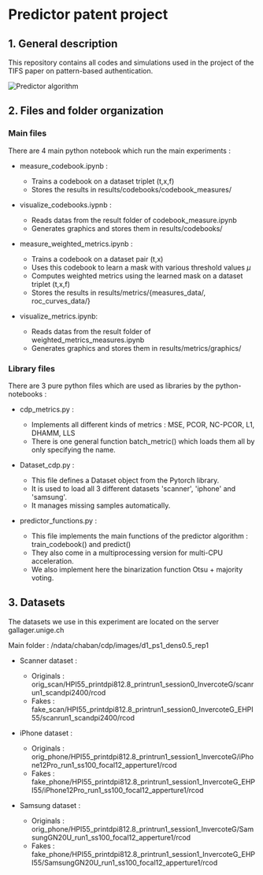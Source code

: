 # Predictor patent project

## 1. General description

This repository contains all codes and simulations used in the project of the TIFS paper on pattern-based authentication.

![Predictor algorithm](predictor_algorithm.png)

## 2. Files and folder organization

### Main files

There are 4 main python notebook which run the main experiments :

* measure_codebook.ipynb :
  * Trains a codebook on a dataset triplet (t,x,f)
  * Stores the results in results/codebooks/codebook_measures/


* visualize_codebooks.iypnb :
  * Reads datas from the result folder of codebook_measure.ipynb
  * Generates graphics and stores them in results/codebooks/


* measure_weighted_metrics.ipynb :
  * Trains a codebook on a dataset pair (t,x)
  * Uses this codebook to learn a mask with various threshold values $\mu$
  * Computes weighted metrics using the learned mask on a dataset triplet (t,x,f)
  * Stores the results in results/metrics/{measures_data/, roc_curves_data/}

* visualize_metrics.ipynb:
  * Reads datas from the result folder of weighted_metrics_measures.ipynb
  * Generates graphics and stores them in results/metrics/graphics/

### Library files

There are 3 pure python files which are used as libraries by the python-notebooks :

* cdp_metrics.py :
  * Implements all different kinds of metrics : MSE, PCOR, NC-PCOR, L1, DHAMM, LLS
  * There is one general function batch_metric() which loads them all by only specifying the name.


* Dataset_cdp.py :
  * This file defines a Dataset object from the Pytorch library.
  * It is used to load all 3 different datasets 'scanner', 'iphone' and 'samsung'.
  * It manages missing samples automatically.


* predictor_functions.py :
  * This file implements the main functions of the predictor algorithm : train_codebook() and predict()
  * They also come in a multiprocessing version for multi-CPU acceleration.
  * We also implement here the binarization function Otsu + majority voting.

## 3. Datasets

The datasets we use in this experiment are located on the server gallager.unige.ch

Main folder : /ndata/chaban/cdp/images/d1_ps1_dens0.5_rep1

* Scanner dataset :
  * Originals : orig_scan/HPI55_printdpi812.8_printrun1_session0_InvercoteG/scanrun1_scandpi2400/rcod
  * Fakes : fake_scan/HPI55_printdpi812.8_printrun1_session0_InvercoteG_EHPI55/scanrun1_scandpi2400/rcod

* iPhone dataset :
  * Originals : orig_phone/HPI55_printdpi812.8_printrun1_session1_InvercoteG/iPhone12Pro_run1_ss100_focal12_apperture1/rcod
  * Fakes : fake_phone/HPI55_printdpi812.8_printrun1_session1_InvercoteG_EHPI55/iPhone12Pro_run1_ss100_focal12_apperture1/rcod

* Samsung dataset :
    * Originals : orig_phone/HPI55_printdpi812.8_printrun1_session1_InvercoteG/SamsungGN20U_run1_ss100_focal12_apperture1/rcod
    * Fakes : fake_phone/HPI55_printdpi812.8_printrun1_session1_InvercoteG_EHPI55/SamsungGN20U_run1_ss100_focal12_apperture1/rcod

